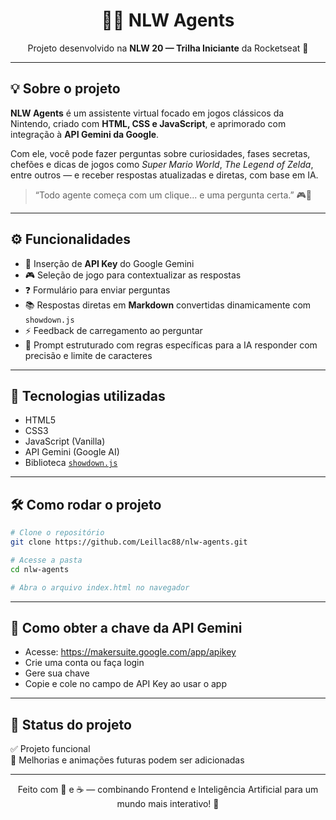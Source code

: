 <h1 align="center">🕵️‍♀️ NLW Agents</h1>
<p align="center">Projeto desenvolvido na <strong>NLW 20 — Trilha Iniciante</strong> da Rocketseat 🚀</p>

---

## 💡 Sobre o projeto

**NLW Agents** é um assistente virtual focado em jogos clássicos da Nintendo, criado com **HTML, CSS e JavaScript**, e aprimorado com integração à **API Gemini da Google**.

Com ele, você pode fazer perguntas sobre curiosidades, fases secretas, chefões e dicas de jogos como *Super Mario World*, *The Legend of Zelda*, entre outros — e receber respostas atualizadas e diretas, com base em IA.

> “Todo agente começa com um clique... e uma pergunta certa.” 🎮🧠

---

## ⚙️ Funcionalidades

- 🔐 Inserção de **API Key** do Google Gemini
- 🎮 Seleção de jogo para contextualizar as respostas
- ❓ Formulário para enviar perguntas
- 📚 Respostas diretas em **Markdown** convertidas dinamicamente com `showdown.js`
- ⚡ Feedback de carregamento ao perguntar
- 🧠 Prompt estruturado com regras específicas para a IA responder com precisão e limite de caracteres

---

## 🚀 Tecnologias utilizadas

- HTML5  
- CSS3  
- JavaScript (Vanilla)  
- API Gemini (Google AI)  
- Biblioteca [`showdown.js`](https://github.com/showdownjs/showdown)

---

## 🛠️ Como rodar o projeto

```bash
# Clone o repositório
git clone https://github.com/Leillac88/nlw-agents.git

# Acesse a pasta
cd nlw-agents

# Abra o arquivo index.html no navegador
```
---

## 🔑 Como obter a chave da API Gemini

- Acesse: https://makersuite.google.com/app/apikey
- Crie uma conta ou faça login
- Gere sua chave
- Copie e cole no campo de API Key ao usar o app

---

## 📍 Status do projeto

✅ Projeto funcional<br>
🚧 Melhorias e animações futuras podem ser adicionadas

---

<p align="center">Feito com 💜 e ☕️ — combinando Frontend e Inteligência Artificial para um mundo mais interativo! 🧬</p>
